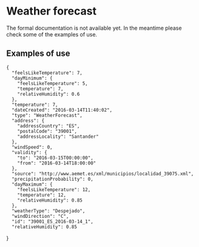 # Weather forecast

The formal documentation is not available yet. In the meantime please check some of the examples of use.

## Examples of use

    {
      "feelsLikeTemperature": 7,
      "dayMinimum": {
        "feelsLikeTemperature": 5,
        "temperature": 7,
        "relativeHumidity": 0.6
      },
      "temperature": 7,
      "dateCreated": "2016-03-14T11:40:02",
      "type": "WeatherForecast",
      "address": {
        "addressCountry": "ES",
        "postalCode": "39001",
        "addressLocality": "Santander"
      },
      "windSpeed": 0,
      "validity": {
        "to": "2016-03-15T00:00:00",
        "from": "2016-03-14T18:00:00"
      },
      "source": "http://www.aemet.es/xml/municipios/localidad_39075.xml",
      "precipitationProbability": 0,
      "dayMaximum": {
        "feelsLikeTemperature": 12,
        "temperature": 12,
        "relativeHumidity": 0.85
      },
      "weatherType": "Despejado",
      "windDirection": "C",
      "id": "39001_ES_2016-03-14_1",
      "relativeHumidity": 0.85
}